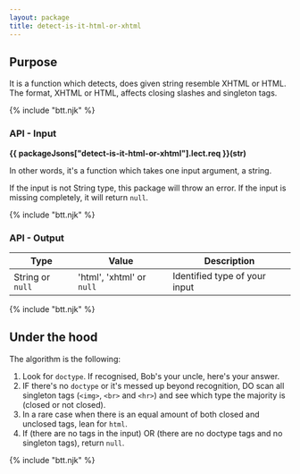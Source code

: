 ```yaml
---
layout: package
title: detect-is-it-html-or-xhtml
---
```


## Purpose

It is a function which detects, does given string resemble XHTML or HTML. The format, XHTML or HTML, affects closing slashes and singleton tags.

{% include "btt.njk" %}

### API - Input

**{{ packageJsons["detect-is-it-html-or-xhtml"].lect.req }}(str)**

In other words, it's a function which takes one input argument, a string.

If the input is not String type, this package will throw an error. If the input is missing completely, it will return `null`.

{% include "btt.njk" %}

### API - Output

| Type             | Value                     | Description                   |
| ---------------- | ------------------------- | ----------------------------- |
| String or `null` | 'html', 'xhtml' or `null` | Identified type of your input |

{% include "btt.njk" %}

## Under the hood

The algorithm is the following:

1.  Look for `doctype`. If recognised, Bob's your uncle, here's your answer.
2.  IF there's no `doctype` or it's messed up beyond recognition, DO scan all singleton tags (`<img>`, `<br>` and `<hr>`) and see which type the majority is (closed or not closed).
3.  In a rare case when there is an equal amount of both closed and unclosed tags, lean for `html`.
4.  If (there are no tags in the input) OR (there are no doctype tags and no singleton tags), return `null`.

{% include "btt.njk" %}
